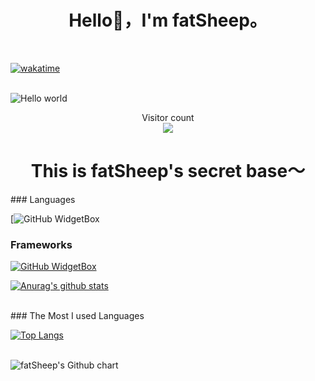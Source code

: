 
<h1><center>Hello👋，I'm fatSheep。</center></h1>

[](https://github-widgetbox.vercel.app/api/profile?username=1677883418&data=followers,repositories,stars,commits)

<br>

[![wakatime](https://wakatime.com/badge/user/04e3f192-51ae-42c4-9648-523f599b5595.svg)](https://wakatime.com/@04e3f192-51ae-42c4-9648-523f599b5595)

<br>

<img src="https://raw.githubusercontent.com/sagar-viradiya/sagar-viradiya/master/resources/banner.png" alt="Hello world">

<br>

<p align="center"> 
  Visitor count<br/>
  <img src="https://profile-counter.glitch.me/1677883418/count.svg" />
</p>

<h1><center>This is fatSheep's secret base～</center></h1>
### Languages

[![GitHub WidgetBox](https://github-widgetbox.vercel.app/api/skills?languages=java,js,php,html,css,c,cpp,bash,xml,json,yaml,mysql,powershell,markdown)

### Frameworks 

[![GitHub WidgetBox](https://github-widgetbox.vercel.app/api/skills?frameworks=vue,bootstrap)](https://github.com/Jurredr/github-widgetbox)


[![Anurag's github stats](https://github-readme-stats.vercel.app/api?username=1677883418&show_icons=true&theme=buefy)](https://github.com/anuraghazra/github-readme-stats)

<br>
### The Most I used Languages


[![Top Langs](https://github-readme-stats.vercel.app/api/top-langs/?username=anuraghazra&layout=compact)](https://github.com/anuraghazra/github-readme-stats)

<br>
<img src="http://ghchart.rshah.org/1677883418" alt="fatSheep's Github chart" />





